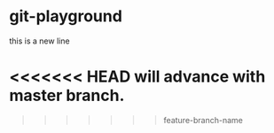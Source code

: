 # git-playground
this is a new line

<<<<<<< HEAD
 will advance with master branch.
=======
>>>>>>> feature-branch-name
